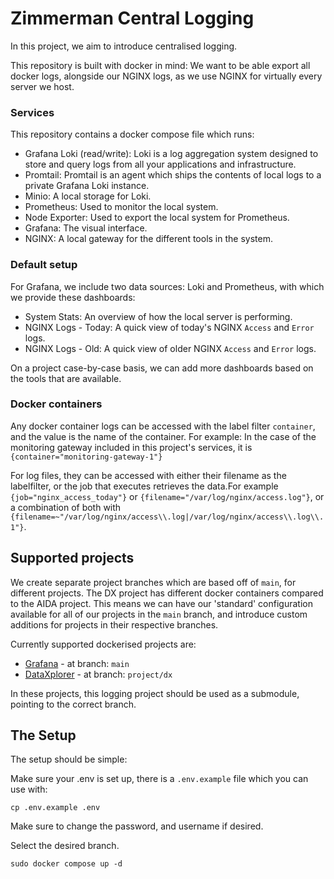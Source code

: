 # Zimmerman Central Logging
In this project, we aim to introduce centralised logging.

This repository is built with docker in mind: We want to be able export all docker logs,
alongside our NGINX logs, as we use NGINX for virtually every server we host.

### Services
This repository contains a docker compose file which runs:
 - Grafana Loki (read/write): Loki is a log aggregation system designed to store and query logs from all your applications and infrastructure.
 - Promtail: Promtail is an agent which ships the contents of local logs to a private Grafana Loki instance.
 - Minio: A local storage for Loki.
 - Prometheus: Used to monitor the local system.
 - Node Exporter: Used to export the local system for Prometheus.
 - Grafana: The visual interface.
 - NGINX: A local gateway for the different tools in the system.

### Default setup
For Grafana, we include two data sources: Loki and Prometheus, with which we provide these dashboards:
 - System Stats: An overview of how the local server is performing.
 - NGINX Logs - Today: A quick view of today's NGINX `Access` and `Error` logs.
 - NGINX Logs - Old: A quick view of older NGINX `Access` and `Error` logs.

On a project case-by-case basis, we can add more dashboards based on the tools that are available.

### Docker containers
Any docker container logs can be accessed with the label filter `container`, and the value is the name of the container. 
For example: In the case of the monitoring gateway included in this project's services, it is `{container="monitoring-gateway-1"}`

For log files, they can be accessed with either their filename as the labelfilter, or the job that executes retrieves the data.For example `{job="nginx_access_today"}` or `{filename="/var/log/nginx/access.log"}`, or a combination of both with `{filename=~"/var/log/nginx/access\\.log|/var/log/nginx/access\\.log\\.1"}`.

## Supported projects
We create separate project branches which are based off of `main`, for different projects. The DX project has different docker containers compared to the AIDA project. This means we can have our 'standard' configuration available for all of our projects in the `main` branch, and introduce custom additions for projects in their respective branches.

Currently supported dockerised projects are:
 - [Grafana](https://github.com/zimmerman-team/Central-Logging) - at branch: `main`
 - [DataXplorer](https://github.com/zimmerman-team/DX) - at branch: `project/dx`

In these projects, this logging project should be used as a submodule, pointing to the correct branch.

## The Setup
The setup should be simple:

Make sure your .env is set up, there is a `.env.example` file which you can use with:
```
cp .env.example .env
```
Make sure to change the password, and username if desired.

Select the desired branch.
```
sudo docker compose up -d
```

